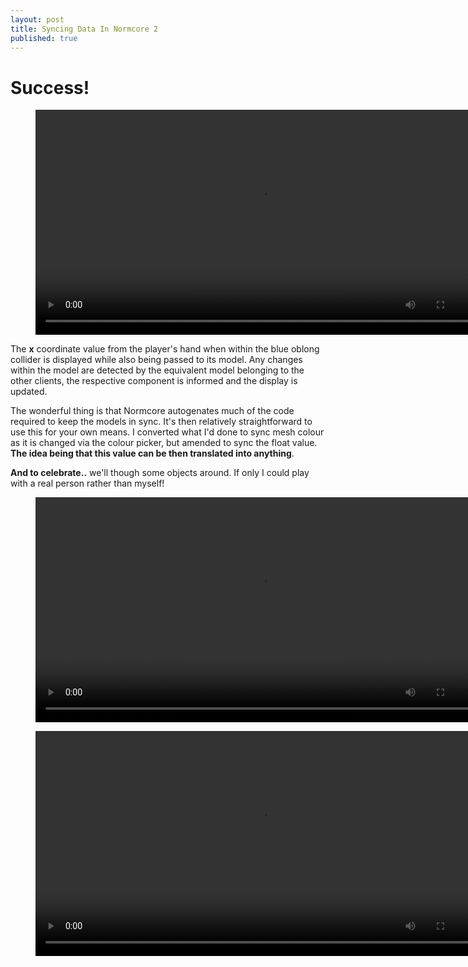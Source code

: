 ```yaml
---
layout: post
title: Syncing Data In Normcore 2
published: true
---
```


# Success!

<figure class="video_container">
  <video style="width:720px;" autoplay loop>
    <source src="\media\normcore-3.1.mp4" type="video/mp4">
    Woops! Your browser does not support the HTML5 video tag.
  </video>
</figure>

The **x** coordinate value from the player's hand when within the blue oblong collider is displayed while also being passed to its model. Any changes within the model are detected by the equivalent model belonging to the other clients, the respective component is informed and the display is updated.

The wonderful thing is that Normcore autogenates much of the code required to keep the models in sync. It's then relatively straightforward to use this for your own means. I converted what I'd done to sync mesh colour as it is changed via the colour picker, but amended to sync the float value. **The idea being that this value can be then translated into anything**.

**And to celebrate..** we'll though some objects around. If only I could play with a real person rather than myself!
<figure class="video_container">
  <video style="width:720px;" autoplay loop>
    <source src="\media\normcore3.2.mp4" type="video/mp4">
    Woops! Your browser does not support the HTML5 video tag.
  </video>
</figure>

<figure class="video_container">
  <video style="width:720px;" autoplay loop>
    <source src="\media\normcore3.3.mp4" type="video/mp4">
    Woops! Your browser does not support the HTML5 video tag.
  </video>
</figure>
